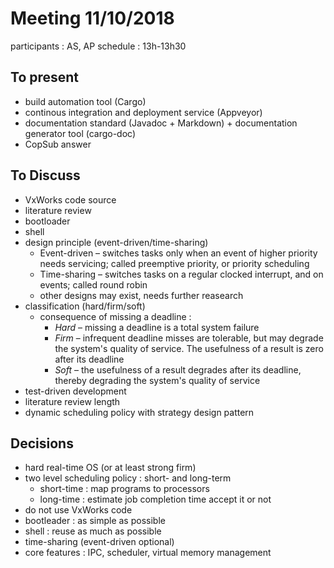 # Meeting 11/10/2018

participants : AS, AP
schedule : 13h-13h30

## To present
  - build automation tool (Cargo)
  - continous integration and deployment service (Appveyor)
  - documentation standard (Javadoc + Markdown) + documentation generator tool (cargo-doc)
  - CopSub answer

## To Discuss
  - VxWorks code source
  - literature review
  - bootloader
  - shell
  - design principle (event-driven/time-sharing)
    - Event-driven – switches tasks only when an event of higher priority needs servicing; called preemptive priority, or priority scheduling
	- Time-sharing – switches tasks on a regular clocked interrupt, and on events; called round robin
	- other designs may exist, needs further reasearch
  - classification (hard/firm/soft)
	- consequence of missing a deadline : 
	  - *Hard* –  missing a deadline is a total system failure
	  - *Firm* –  infrequent deadline misses are tolerable, but may  degrade the system's quality of service. The usefulness of a result is  zero after its deadline
	  - *Soft* –  the usefulness of a result degrades after its deadline, thereby degrading the system's quality of service
  - test-driven development
  - literature review length
  - dynamic scheduling policy with strategy design pattern

## Decisions
  - hard real-time OS (or at least strong firm)
  - two level scheduling policy : short- and long-term
	* short-time : map programs to processors
	* long-time : estimate job completion time accept it or not
  - do not use VxWorks code
  - bootleader : as simple as possible
  - shell : reuse as much as possible
  - time-sharing (event-driven optional)
  - core features : IPC, scheduler, virtual memory management
